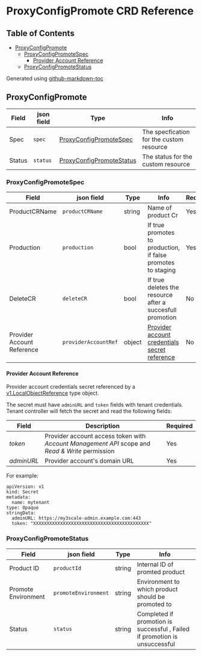 # ProxyConfigPromote CRD Reference

## Table of Contents

* [ProxyConfigPromote](#proxyconfigpromote)
    * [ProxyConfigPromoteSpec](#proxyconfigpromotespec)
        * [Provider Account Reference](#provider-account-reference)
    * [ProxyConfigPromoteStatus](#proxyconfigpromotestatus)

Generated using [github-markdown-toc](https://github.com/ekalinin/github-markdown-toc)

## ProxyConfigPromote

| **Field** | **json field**| **Type**                                          | **Info** |
| --- | --- |---------------------------------------------------| --- |
| Spec | `spec` | [ProxyConfigPromoteSpec](#ProxyConfigPromoteSpec) | The specfication for the custom resource |
| Status | `status` | [ProxyConfigPromoteStatus](#ProxyConfigPromoteStatus)        | The status for the custom resource |

### ProxyConfigPromoteSpec

| **Field**                  | **json field**       | **Type** | **Info**                                                                                                                                                   | **Required** |
|----------------------------|----------------------|----------|------------------------------------------------------------------------------------------------------------------------------------------------------------| --- |
| ProductCRName              | `productCRName`      | string   | Name of product Cr                                                                                                                                         | Yes |
| Production                 | `production`         | bool     | If true promotes to production, if false promotes to staging                                                                                               | Yes |
| DeleteCR                   | `deleteCR`           | bool     | If true deletes the resource after a succesfull promotion                                                                                                  | No |
| Provider Account Reference | `providerAccountRef` | object   | [Provider account credentials secret reference](#provider-account-reference)                                                                               | No |



#### Provider Account Reference

Provider account credentials secret referenced by a [v1.LocalObjectReference](https://v1-15.docs.kubernetes.io/docs/reference/generated/kubernetes-api/v1.15/#localobjectreference-v1-core) type object.

The secret must have `adminURL` and `token` fields with tenant credentials.
Tenant controller will fetch the secret and read the following fields:

| **Field** | **Description** | **Required** |
| --- | --- | --- |
| *token* | Provider account access token with *Account Management API* scope and *Read & Write* permission | Yes |
| *adminURL* | Provider account's domain URL | Yes |

For example:

```
apiVersion: v1
kind: Secret
metadata:
  name: mytenant
type: Opaque
stringData:
  adminURL: https://my3scale-admin.example.com:443
  token: "XXXXXXXXXXXXXXXXXXXXXXXXXXXXXXXXXXXXXXXXXXX"
```

### ProxyConfigPromoteStatus

| **Field**           | **json field**       | **Type** | **Info**                                                                    |
|---------------------|----------------------| --- |-----------------------------------------------------------------------------|
| Product ID          | `productId`          | string | Internal ID of promted product                                              |
| Promote Environment | `promoteEnvironment` | string | Environment to which product should be promoted to                          |
| Status              | `status`             | string | Completed if promotion is successful , Failed if promotion is unsuccessful |